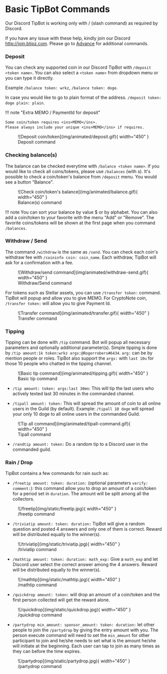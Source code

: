 # Basic TipBot Commands

Our Discord TipBot is working only with / (slash command) as required by Discord.

If you have any issue with these help, kindly join our Discord <http://join.btipz.com>. Please go to [Advance](./advanced_discord_commands.md) for additional commands.

### Deposit

You can check any supported coin in our Discord TipBot with `/deposit <token name>`. You can also select a `<token name>` from dropdown menu or you can type it directly.

Example `/balance token: wrkz`, `/balance token: doge`.

In case you would like to go to plain format of the address. `/deposit token: doge plain: plain`.

!!! note "Extra MEMO / PaymentId for deposit"

    Some coin/token requires <ins>MEMO</ins>.
    Please always include your unique <ins>MEMO</ins> if requires.

<figure markdown>
  ![Deposit coin/token](img/animated/deposit.gif){ width="450" }
  <figcaption>Deposit command</figcaption>
</figure>

### Checking balance(s)

The balance can be checked everytime with `/balance <token name>`. If you would like to check all coins/tokens, please use `/balances` (with s). It's possible to check a coin/token's balance from `/deposit` menu. You would see a button "Balance".

<figure markdown>
  ![Check coin/token's balance](img/animated/balance.gif){ width="450" }
  <figcaption>Balance(s) command</figcaption>
</figure>

!!! note
    You can sort your balance by value $ or by alphabet.
    You can also add a coin/token to your favorite with the menu "Add" or "Remove".
    The favorite coins/tokens will be shown at the first page when you command `/balances`.

### Withdraw / Send

The command `/withdraw` is the same as `/send`. You can check each coin's withdraw fee with `/coininfo coin: coin_name`. Each withdraw, TipBot will ask for a confirmation with a fee.

<figure markdown>
  ![Withdraw/send command](img/animated/withdraw-send.gif){ width="450" }
  <figcaption>Withdraw/Send command</figcaption>
</figure>

For tokens such as Stellar assets, you can use `/transfer token:` command. TipBot will popup and allow you to give MEMO. For CryptoNote coin, `/transfer token:` will allow you to give Payment Id.

<figure markdown>
  ![Transfer command](img/animated/transfer.gif){ width="450" }
  <figcaption>Transfer command</figcaption>
</figure>

### Tipping

Tipping can be done with `/tip` command. Bot will popup all necessary parameters and optionally additional parameter(s). Simple tipping is done by `/tip amount:1k token:wrkz args:@Rogerrobers#6434`. `arg:` can be by mention people or roles. TipBot also support the `args:` with `last 10u` for those 10 people who chatted in the tipping channel.

<figure markdown>
  ![Basic tip command](img/animated/tipping.gif){ width="450" }
  <figcaption>Basic tip command</figcaption>
</figure>

* `/tip amount: token: args:last 30mn`: This will tip the last users who actively texted last 30 minutes in the commanded channel.

* `/tipall amount: token:` This will spread the amount of coin to all online users in the Guild (by default). Example: `/tipall 10 doge` will spread your only 10 doge to all online users in the commanded Guild.

<figure markdown>
  ![Tip all command](img/animated/tipall-command.gif){ width="450" }
  <figcaption>Tipall command</figcaption>
</figure>

* `/randtip amount: token:` Do a random tip to a Discord user in the commanded guild.

### Rain / Drop

TipBot contains a few commands for rain such as:

* `/freetip amount: token: duration:` (optional parameters `verify: comment:`): this command allow you to drop an amount of a coin/token for a period set in `duration`. The amount will be split among all the collectors.

<figure markdown>
  ![/freetip](img/static/freetip.jpg){ width="450" }
  <figcaption>/freetip command</figcaption>
</figure>

* `/triviatip amount: token: duration:` TipBot will give a random question and posted 4 answers and only one of them is correct. Reward will be distributed equally to the winner(s).

<figure markdown>
  ![/triviatip](img/static/triviatip.jpg){ width="450" }
  <figcaption>/triviatip command</figcaption>
</figure>

* `/mathtip amount: token: duration: math_exp:` Give a `math_exp` and let Discord user select the correct answer among the 4 answers. Reward will be distributed equally to the winner(s).

<figure markdown>
  ![/mathtip](img/static/mathtip.jpg){ width="450" }
  <figcaption>/mathtip command</figcaption>
</figure>

* `/quickdrop amount: token:` will drop an amount of a coin/token and the first person collected will get the reward alone.

<figure markdown>
  ![/quickdrop](img/static/quickdrop.jpg){ width="450" }
  <figcaption>/quickdrop command</figcaption>
</figure>

* `/partydrop min_amount: sponsor_amount: token: duration:` let other people to join the `/partydrop` by giving the entry amount with you. The person execute command will need to set the `min_amount` for other participant to join and he/she needs to set what is the amount he/she will initiate at the beginning. Each user can tap to join as many times as they can before the time expires.

<figure markdown>
  ![/partydrop](img/static/partydrop.jpg){ width="450" }
  <figcaption>/partydrop command</figcaption>
</figure>
